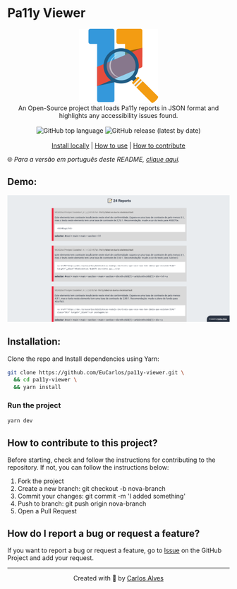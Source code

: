 # Pa11y Viewer

<p align="center">
    <img src="./public/assets/Pa11y-Viewer-Logo.svg" alt="logo Pa11y Viewer" /><br/>
    An Open-Source project that loads Pa11y reports in JSON format and highlights any accessibility issues found.<br/></br>
    <img alt="GitHub top language" src="https://img.shields.io/github/languages/top/EuCarlos/pa11y-viewer?color=orange&style=for-the-badge">
    <img alt="GitHub release (latest by date)" src="https://img.shields.io/github/v/release/eucarlos/pa11y-viewer?style=for-the-badge"><br/></br>
    <a href="https://github.com/EuCarlos/pa11y-viewer#installation">Install locally</a> |
    <a href="https://github.com/EuCarlos/pa11y-viewer/wiki/Pa11y-Viewer:-How-to-Use">How to use</a> | 
    <a href="https://github.com/EuCarlos/pa11y-viewer#how-to-contribute-to-this-project">How to contribute</a>
</p>

🌐 _Para a versão em português deste README, [clique aqui](./docs/locales/pt-br/README.md)._

## Demo:
<p align="center">
<img src="./.github/screenshots/pa11y_viewer_screenshot.png" />
</p>

## Installation:
Clone the repo and Install dependencies using Yarn:
```bash
git clone https://github.com/EuCarlos/pa11y-viewer.git \
  && cd pa11y-viewer \
  && yarn install
```
### Run the project

```bash
yarn dev
```

## How to contribute to this project?
Before starting, check and follow the instructions for contributing to the repository. If not, you can follow the instructions below:

1. Fork the project
2. Create a new branch: git checkout -b nova-branch
3. Commit your changes: git commit -m 'I added something'
4. Push to branch: git push origin nova-branch
5. Open a Pull Request

## How do I report a bug or request a feature?
If you want to report a bug or request a feature, go to [Issue](https://github.com/eucarlos/pa11y-viewer/issues) on the GitHub Project and add your request.

___

<p align="center">
Created with 💜 by <a href="https://github.com/eucarlos/">Carlos Alves</a></p>
